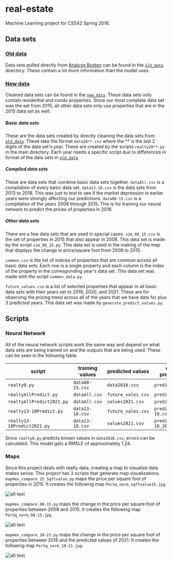 # real-estate
Machine Learning project for CS542 Spring 2018.

## Data sets

### [Old data](https://github.com/joewdriver/real-estate/tree/master/old_data)

Data sets pulled directly from [Analyze Boston](https://data.boston.gov/) can be found in the [`old_data`](https://github.com/joewdriver/real-estate/tree/master/old_data) directory. These contain a lot more information than the model uses.

### [New data](https://github.com/joewdriver/real-estate/tree/master/new_data)

Cleaned data sets can be found in the [`new_data`](https://github.com/joewdriver/real-estate/tree/master/new_data). These data sets only contain residential and condo properties. Since our most complete data set was the set from 2015, all other data sets only use properties that are in the 2015 data set as well.

##### Basic data sets

These are the data sets created by directly cleaning the data sets from [`old_data`](https://github.com/joewdriver/real-estate/tree/master/old_data). These take the format `data20**.csv` where the ** is the last 2 digits of the data set's year. These are created by the scripts `realty20**.py` in the main directory. Each year needs a specific script due to differences in format of the data sets in [`old_data`](https://github.com/joewdriver/real-estate/tree/master/old_data).

##### Compiled data sets

These are data sets that combine basic data sets together. `dataAll.csv` is a compilation of every basic data set. `data13-18.csv` is the data sets from 2013 to 2018. This was just to test to see if the market depression in earlier years were strongly affecting our predictions. `data08-15.csv` is a compilation of the years 2008 through 2015. This is for training our neural network to predict the prices of properties in 2018.

##### Other data sets

There are a few data sets that are used in special cases. `sim_08_15.csv` is the set of properties in 2015 that also appear in 2008. This data set is made by the script `sim_08_15.py`. This data set is used in the making of the map that displays the change in price/square foot from 2008 to 2015.

`common.csv` is the list of indices of properties that are common across all basic data sets. Each row is a single property and each column is the index of the property in the corresponding year's data set. This data set was made with the script `common_data.py`.

`future_values.csv` is a list of selected properties that appear in all basic data sets with their years set to 2019, 2020, and 2021. These are for observing the pricing trend across all of the years that we have data for plus 3 predicted years. This data set was made by `generate_predict_values.py`.

## Scripts

### Neural Network

All of the neural network scripts work the same way and depend on what data sets are being trained on and the outputs that are being used. These can be seen in the following table.

|           script            | training values |  predicted values  |   output predictions    |
| --------------------------- | --------------- | ------------------ | ----------------------- |
| `realty0.py`                | `data08-15.csv` | `data2018.csv`     | `predict2018.csv`       |
| `realtyAllPredict.py`       | `dataAll.csv`   | `future_vales.csv` | `predict.csv`           |
| `realtyAllPredict2021.py`   | `dataAll.csv`   | `values2021.csv`   | `predict2021.csv`       |
| `realty13-18Predict.py`     | `data13-18.csv` | `future_vales.csv` | `predict13-18.csv`      |
| `realty13-18Predict2021.py` | `data13-18.csv` | `values2021.csv`   | `predict13-18_2021.csv` |

Since `realty0.py` predicts known values in `data2018.csv`, errors can be calculated. This model gets a RMSLE of approximately 1.24.

### Maps

Since this project deals with realty data, creating a map to visualize data makes sense. This project has 3 scripts that generate map visualizations. `mapHex_compare_15_Sqftvalue.py` maps the price per square foot of properties in 2015. It creates the following map `PerSq_norm_sqftvalue15.jpg`.

![alt text](https://github.com/joewdriver/real-estate/blob/master/images/PerSq_norm_sqftvalue15.jpg "2015 price per square foot")

`mapHex_compare_08-15.py` maps the change in the price per square foot of properties between 2008 and 2015. It creates the following map `PerSq_norm_08-15.jpg`.

![alt text](https://github.com/joewdriver/real-estate/blob/master/images/PerSq_norm_08-15.jpg "Change in price per square foot from 2008 to 2015")

`mapHex_compare_18-21.py` maps the change in the price per square foot of properties between 2018 and the predicted values of 2021. It creates the following map `PerSq_norm_18-21.jpg`.

![alt text](https://github.com/joewdriver/real-estate/blob/master/images/PerSq_norm_18-21.jpg "Change in price per square foot from 2018 to predicted values in 2021")